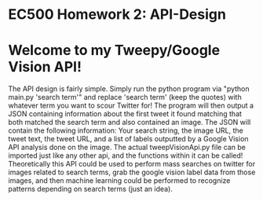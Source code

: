 # EC500 Homework 2: API-Design

# Welcome to my Tweepy/Google Vision API!
The API design is fairly simple. Simply run the python program via "python main.py 'search term'" and replace 'search term' (keep the quotes) with whatever term you want to scour Twitter for! The program will then output a JSON containing information about the first tweet it found matching that both matched the search term and also contained an image. The JSON will contain the following information: Your search string, the image URL, the tweet text, the tweet URL, and a list of labels outputted by a Google Vision API analysis done on the image. The actual tweepVisionApi.py file can be imported just like any other api, and the functions within it can be called! Theoretically this API could be used to perform mass searches on twitter for images related to search terms, grab the google vision label data from those images, and then machine learning could be performed to recognize patterns depending on search terms (just an idea).
